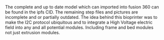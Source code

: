 The complete and up to date model which can imported into fusion 360 can be found in the ipfs CID. The remaining step files and pictures are incomplete and or partially outdated. 
The idea behind this bioprinter was to make the I2C protocol ubiquitous and to integrate a High Voltage electric field into any and all potential modules. Including frame and bed modules not just extrusion modules.
